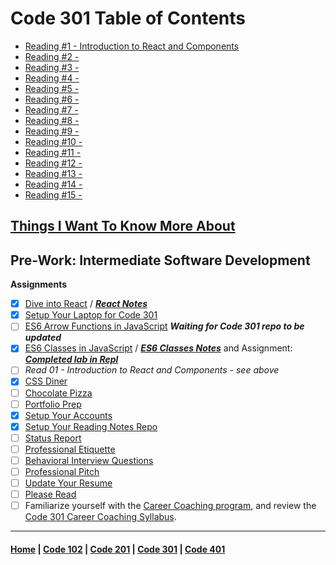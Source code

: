 # Code 301 Table of Contents

  - [Reading #1 - Introduction to React and Components](301/301_1.md)
  - [Reading #2 - ](301/301_2.md)
  - [Reading #3 - ](301/301_3.md)
  - [Reading #4 - ](301/301_4.md)
  - [Reading #5 - ](301/301_5.md)
  - [Reading #6 - ](301/301_6.md)
  - [Reading #7 - ](301/301_7.md)
  - [Reading #8 - ](301/301_8.md)
  - [Reading #9 - ](301/301_9.md)
  - [Reading #10 - ](301/301_10.md)
  - [Reading #11 - ](301/301_11.md)
  - [Reading #12 - ](301/301_12.md)
  - [Reading #13 - ](301/301_13.md)
  - [Reading #14 - ](301/301_14.md)
  - [Reading #15 - ](301/301_15.md)

## [Things I Want To Know More About](301/things.md)

## Pre-Work: Intermediate Software Development
**Assignments**
- [X] [Dive into React](https://codefellows.github.io/code-301-guide/curriculum/prework/react) / ***[React Notes](301/react.md)***
- [X] [Setup Your Laptop for Code 301](https://codefellows.github.io/setup-guide/code-301) 
- [ ] [ES6 Arrow Functions in JavaScript](https://codefellows.github.io/code-301-guide/curriculum/prework/arrow-functions) ***Waiting for Code 301 repo to be updated***
- [X] [ES6 Classes in JavaScript](https://codefellows.github.io/code-301-guide/curriculum/prework/classes) / ***[ES6 Classes Notes](301/es6-classes.md)*** and Assignment: ***[Completed lab in Repl](https://replit.com/@stefr/ES6-Classes#vehicles-with-classes.js)***
- [ ] *Read 01 - Introduction to React and Components - see above*
- [X] [CSS Diner](https://codefellows.github.io/code-301-guide/curriculum/prework/css_diner.html)
- [ ] [Chocolate Pizza](https://codefellows.github.io/code-301-guide/curriculum/prework/chocolate_pizza)
- [ ] [Portfolio Prep](https://codefellows.github.io/code-301-guide/curriculum/prework/portfolio_prep)
- [X] [Setup Your Accounts](https://codefellows.github.io/common_curriculum/prep_work/Setup_Your_Accounts)
- [X] [Setup Your Reading Notes Repo](https://codefellows.github.io/common_curriculum/prep_work/Setup_Readings)
- [ ] [Status Report](https://codefellows.github.io/common_curriculum/career_coaching/301/status-report)
- [ ] [Professional Etiquette](https://codefellows.github.io/common_curriculum/career_coaching/301/professional-etiquette)
- [ ] [Behavioral Interview Questions](https://codefellows.github.io/common_curriculum/career_coaching/301/behavioral-questions)
- [ ] [Professional Pitch](https://codefellows.github.io/common_curriculum/career_coaching/301/professional-pitch-draft)
- [ ] [Update Your Resume]()
- [ ] [Please Read](https://codefellows.github.io/common_curriculum/career_coaching/301/update-your-resume)
- [ ] Familiarize yourself with the [Career Coaching program](https://codefellows.github.io/common_curriculum/career_coaching), and review the [Code 301 Career Coaching Syllabus](https://codefellows.github.io/common_curriculum/career_coaching/301/301-career-coaching-syllabus).

***
#### [Home](README.md) | [Code 102](102main.md) | [Code 201](201main.md) | [Code 301](301main.md) | [Code 401](401main.md)